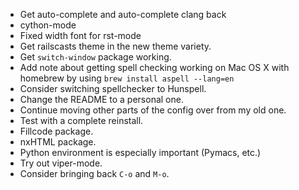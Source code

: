 - Get auto-complete and auto-complete clang back
- cython-mode
- Fixed width font for rst-mode
- Get railscasts theme in the new theme variety.
- Get `switch-window` package working.
- Add note about getting spell checking working on Mac OS X with
  homebrew by using `brew install aspell --lang=en`
- Consider switching spellchecker to Hunspell.
- Change the README to a personal one.
- Continue moving other parts of the config over from my old one.
- Test with a complete reinstall.
- Fillcode package.
- nxHTML package.
- Python environment is especially important (Pymacs, etc.)
- Try out viper-mode.
- Consider bringing back `C-o` and `M-o`.
